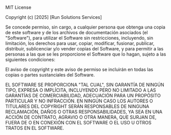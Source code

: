 MIT License

Copyright (c) [2025] [Run Solutions Services]

Se concede permiso, sin cargo, a cualquier persona que obtenga una copia
de este software y de los archivos de documentación asociados (el "Software"),
para utilizar el Software sin restricciones, incluyendo, sin limitación, los derechos
para usar, copiar, modificar, fusionar, publicar, distribuir, sublicenciar y/o vender
copias del Software, y para permitir a las personas a las que se les proporcione el Software
que lo hagan, sujeto a las siguientes condiciones:

El aviso de copyright y este aviso de permiso se incluirán en todas las
copias o partes sustanciales del Software.

EL SOFTWARE SE PROPORCIONA "TAL CUAL", SIN GARANTÍA DE NINGÚN TIPO, EXPRESA O
IMPLÍCITA, INCLUYENDO PERO NO LIMITADO A LAS GARANTÍAS DE COMERCIABILIDAD,
ADECUACIÓN PARA UN PROPÓSITO PARTICULAR Y NO INFRACCIÓN. EN NINGÚN CASO
LOS AUTORES O TITULARES DEL COPYRIGHT SERÁN RESPONSABLES DE NINGUNA RECLAMACIÓN,
DAÑOS O OTRAS RESPONSABILIDADES, YA SEA EN UNA ACCIÓN DE CONTRATO, AGRAVIO O
OTRA MANERA, QUE SURJAN DE, FUERA DE O EN CONEXIÓN CON EL SOFTWARE O EL USO
U OTROS TRATOS EN EL SOFTWARE.
